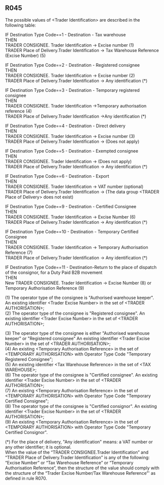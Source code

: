 ## R045
The possible values of &lt;Trader Identification&gt; are described in the following table:    
   
IF Destination Type Code==1 - Destination - Tax warehouse    
THEN    
TRADER CONSIGNEE. Trader Identification -&gt; Excise number (1)    
TRADER Place of Delivery.Trader Identification -&gt; Tax Warehouse Reference (Excise Number) (5)    
   
IF Destination Type Code==2 - Destination - Registered consignee    
THEN    
TRADER CONSIGNEE. Trader Identification -&gt; Excise number (2)    
TRADER Place of Delivery.Trader Identification -&gt; Any identification (*)   
   
IF Destination Type Code==3 - Destination - Temporary registered consignee    
THEN    
TRADER CONSIGNEE. Trader Identification -&gt;Temporary authorisation reference (4)    
TRADER Place of Delivery.Trader Identification -&gt;Any identification (*)    
   
IF Destination Type Code==4 - Destination - Direct delivery    
THEN    
TRADER CONSIGNEE. Trader Identification -&gt; Excise number (3)    
TRADER Place of Delivery.Trader Identification -&gt; (Does not apply)    
   
IF Destination Type Code==5 - Destination - Exempted consignee    
THEN    
TRADER CONSIGNEE. Trader Identification -&gt; (Does not apply)    
TRADER Place of Delivery.Trader Identification -&gt; Any identification (*)    
   
IF Destination Type Code==6 - Destination - Export    
THEN    
TRADER CONSIGNEE. Trader Identification -&gt; VAT number (optional)    
TRADER Place of Delivery.Trader Identification -&gt; (The data group &lt;TRADER Place of Delivery&gt; does not exist)    
     
IF Destination Type Code==9 - Destination - Certified Consignee    
THEN    
TRADER CONSIGNEE. Trader Identification -&gt; Excise Number (6)    
TRADER Place of Delivery.Trader Identification -&gt; Any identification (*)    
     
IF Destination Type Code==10 - Destination - Temporary Certified Consignee    
THEN    
TRADER CONSIGNEE. Trader Identification -&gt; Temporary Authorisation Reference (7)    
TRADER Place of Delivery.Trader Identification -&gt; Any identification (*)   
   
IF Destination Type Code==11 - Destination-Return to the place of dispatch of the consignor, for a Duty Paid B2B movement  
THEN  
New TRADER CONSIGNEE. Trader Identification -&gt; Excise Number (8) or Temporary Authorisation Reference (9)  
   
(1) The operator type of the consignee is "Authorised warehouse keeper". An existing identifier &lt;Trader Excise Number&gt; in the set of &lt;TRADER AUTHORISATION&gt;;    
(2) The operator type of the consignee is "Registered consignee". An existing identifier &lt;Trader Excise Number&gt; in the set of &lt;TRADER AUTHORISATION&gt;;    
   
(3) The operator type of the consignee is either "Authorised warehouse keeper" or "Registered consignee" An existing identifier &lt;Trader Excise Number&gt; in the set of &lt;TRADER AUTHORISATION&gt;;    
(4) An existing &lt;Temporary Authorisation Reference&gt; in the set of &lt;TEMPORARY AUTHORISATION&gt; with Operator Type Code "Temporary Registered Consignee";    
(5) An existing identifier &lt;Tax Warehouse Reference&gt; in the set of &lt;TAX WAREHOUSE&gt;;    
(6) The operator type of the consignee is "Certified consignee". An existing identifier &lt;Trader Excise Number&gt; in the set of &lt;TRADER AUTHORISATION&gt;;    
(7) An existing &lt;Temporary Authorisation Reference&gt; in the set of &lt;TEMPORARY AUTHORISATION&gt; with Operator Type Code "Temporary Certified Consignee";    
(8) The operator type of the consignee is "Certified consignor". An existing identifier &lt;Trader Excise Number&gt; in the set of &lt;TRADER AUTHORISATION&gt;;  
(9) An existing &lt;Temporary Authorisation Reference&gt; in the set of &lt;TEMPORARY AUTHORISATION&gt; with Operator Type Code "Temporary Certified Consignor".  
   
(*) For the place of delivery, "Any identification" means: a VAT number or any other identifier; it is optional.    
When the value of the “TRADER CONSIGNEE.Trader Identification” and “TRADER Place of Delivery.Trader Identification” is any of the following: “Excise Number” or “Tax Warehouse Reference” or “Temporary Authorisation Reference”, then the structure of the value should comply with the structure of the “Trader Excise Number/Tax Warehouse Reference”' as defined in rule R070.
